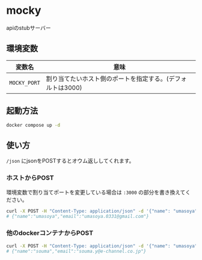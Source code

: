 # mocky

apiのstubサーバー

## 環境変数

| 変数名 | 意味 |
| -- | -- |
| `MOCKY_PORT` | 割り当てたいホスト側のポートを指定する。(デフォルトは3000) |

## 起動方法

```sh
docker compose up -d
```

## 使い方

`/json` にjsonをPOSTするとオウム返ししてくれます。

### ホストからPOST

環境変数で割り当てポートを変更している場合は `:3000` の部分を書き換えてください。

```sh
curl -X POST -H "Content-Type: application/json" -d '{"name": "umasoya", "email": "umasoya.0331@gmail.com"}' localhost:3000/json
# {"name":"umasoya","email":"umasoya.0331@gmail.com"}
```

### 他のdockerコンテナからPOST

```sh
curl -X POST -H "Content-Type: application/json" -d '{"name": "umasoya", "email": "umasoya.0331@gmail.com"}' mocky:3000/json
# {"name":"souma","email":"souma.y@e-channel.co.jp"}
```
